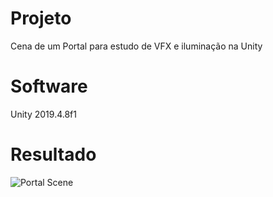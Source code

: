 # Projeto
Cena de um Portal para estudo de VFX e iluminação na Unity
# Software
Unity 2019.4.8f1
# Resultado
![Portal Scene](https://user-images.githubusercontent.com/47763070/111087945-62910780-8503-11eb-8483-a36c97613fef.jpg)
